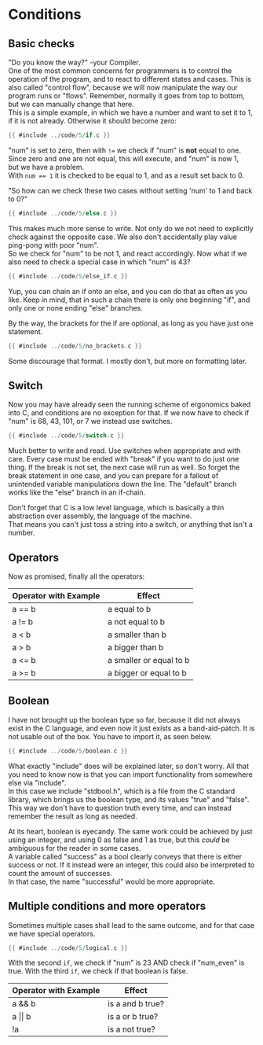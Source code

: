 # Conditions

## Basic checks

"Do you know the way?" -your Compiler.  
One of the most common concerns for programmers is to control the operation of
the program, and to react to different states and cases. This is also called
"control flow", because we will now manipulate the way our program runs or
"flows".
Remember, normally it goes from top to bottom, but we can manually change that
here.  
This is a simple example, in which we have a number and want to set it to 1, if
it is not already. Otherwise it should become zero:  

```c
{{ #include ../code/5/if.c }}
```

"num" is set to zero, then with `!=` we check if "num" is **not** equal to
one.  
Since zero and one are not equal, this will execute, and "num" is now 1,  
but we have a problem.  
With `num == 1` it is checked to be equal to 1, and as a result set back to 0.  
  
"So how can we check these two cases without setting 'num' to 1 and back to
0?"  

```c
{{ #include ../code/5/else.c }}
```

This makes much more sense to write. Not only do we not need to explicitly check
against the opposite case. We also don't accidentally play value ping-pong with
poor "num".  
So we check for "num" to be not 1, and react accordingly. Now what if we also
need to check a special case in which "num" is 43?  

```c
{{ #include ../code/5/else_if.c }}
```

Yup, you can chain an if onto an else, and you can do that as often as you like.
Keep in mind, that in such a chain there is only one beginning "if",
and only one or none ending "else" branches.  
  
By the way, the brackets for the if are optional, as long as you have just one
statement.  

```c
{{ #include ../code/5/no_brackets.c }}
```

Some discourage that format. I mostly don't, but more on formatting later.  

## Switch

Now you may have already seen the running scheme of ergonomics baked into C, and
conditions are no exception for that. If we now have to check if "num" is 68,
43, 101, or 7 we instead use switches.  

```c
{{ #include ../code/5/switch.c }}
```

Much better to write and read. Use switches when appropriate and with care.
Every case must be ended with "break" if you want to do just one thing. If the
break is not set, the next case will run as well. So forget the break
statement in one case, and you can prepare for a fallout of unintended
variable manipulations down the line. The "default" branch works like the "else"
branch in an if-chain.  
  
Don't forget that C is a low level language, which is basically a thin
abstraction over assembly, the language of the machine.  
That means you can't just toss a string into a switch, or anything that isn't a
number.  

## Operators

Now as promised, finally all the operators:  

| Operator with Example | Effect                  |
|-----------------------|-------------------------|
| a == b                | a equal to b            |
| a != b                | a not equal to b        |
| a < b                 | a smaller than b        |
| a > b                 | a bigger than b         |
| a <= b                | a smaller or equal to b |
| a >= b                | a bigger or equal to b  |

## Boolean

I have not brought up the boolean type so far, because it did not always exist
in the C language, and even now it just exists as a band-aid-patch. It is not
usable out of the box. You have to import it, as seen below.  

```c
{{ #include ../code/5/boolean.c }}
```

What exactly "include" does will be explained later, so don't worry. All that
you need to know now is that you can import functionality from somewhere else
via "include".  
In this case we include "stdbool.h", which is a file from the C standard
library, which brings us the boolean type, and its values "true" and "false".  
This way we don't have to question truth every time, and can instead remember
the result as long as needed.  
  
At its heart, boolean is eyecandy. The same work could be achieved by just using
an integer, and using 0 as false and 1 as true,
but this _could_ be ambiguous for the reader in some cases.  
A variable called "success" as a bool clearly conveys that there is either
success or not. If it instead were an integer, this could also be interpreted to
count the amount of successes.  
In that case, the name "successful" would be more appropriate.  

## Multiple conditions and more operators

Sometimes multiple cases shall lead to the same outcome, and for that case we
have special operators.  

```c
{{ #include ../code/5/logical.c }}
```

With the second `if`, we check if "num" is 23 AND check if "num_even" is true.
With the third `if`, we check if that boolean is false.  

| Operator with Example | Effect           |
|-----------------------|------------------|
| a && b                | is a and b true? |
| a \|\| b              | is a or b true?  |
| !a                    | is a not true?   |
